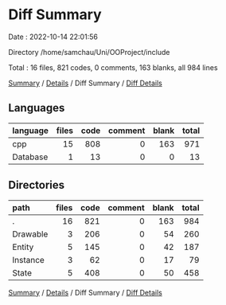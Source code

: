 # Diff Summary

Date : 2022-10-14 22:01:56

Directory /home/samchau/Uni/OOProject/include

Total : 16 files,  821 codes, 0 comments, 163 blanks, all 984 lines

[Summary](results.md) / [Details](details.md) / Diff Summary / [Diff Details](diff-details.md)

## Languages
| language | files | code | comment | blank | total |
| :--- | ---: | ---: | ---: | ---: | ---: |
| cpp | 15 | 808 | 0 | 163 | 971 |
| Database | 1 | 13 | 0 | 0 | 13 |

## Directories
| path | files | code | comment | blank | total |
| :--- | ---: | ---: | ---: | ---: | ---: |
| . | 16 | 821 | 0 | 163 | 984 |
| Drawable | 3 | 206 | 0 | 54 | 260 |
| Entity | 5 | 145 | 0 | 42 | 187 |
| Instance | 3 | 62 | 0 | 17 | 79 |
| State | 5 | 408 | 0 | 50 | 458 |

[Summary](results.md) / [Details](details.md) / Diff Summary / [Diff Details](diff-details.md)